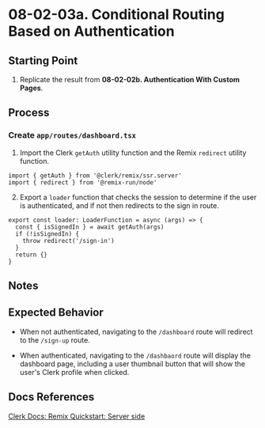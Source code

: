 # 08-02-03a. Conditional Routing Based on Authentication

## Starting Point

1. Replicate the result from **08-02-02b. Authentication With Custom Pages**.

## Process

### Create `app/routes/dashboard.tsx`

1. Import the Clerk `getAuth` utility function and the Remix `redirect` utility function.

```tsx
import { getAuth } from '@clerk/remix/ssr.server'
import { redirect } from '@remix-run/node'
```

2. Export a `loader` function that checks the session to determine if the user is authenticated, and if not then redirects to the sign in route.

```tsx
export const loader: LoaderFunction = async (args) => {
  const { isSignedIn } = await getAuth(args)
  if (!isSignedIn) {
    throw redirect('/sign-in')
  }
  return {}
}
```

## Notes

## Expected Behavior

- When not authenticated, navigating to the `/dashboard` route will redirect to the `/sign-up` route.

- When authenticated, navigating to the `/dashbaord` route will display the dashboard page, including a user thumbnail button that will show the user's Clerk profile when clicked.

## Docs References

[Clerk Docs: Remix Quickstart: Server side](https://clerk.com/docs/quickstarts/remix#server-side)
